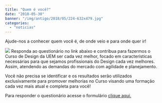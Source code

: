 ```yaml
---
title: "Quem é você?"
date: "2018-05-30"
banner: "/img/antigo/2018/05/224-632x479.jpg"
categories: 
  - "noticias"
---
```




Ajude-nos a conhecer quem você é, de onde veio e para onde quer ir!

<!-- more -->

![](/img/antigo/2018/05/224-632x479.jpg)
Responda ao questionário no link abaixo e contribua para fazermos o Curso de Design da UEM ser cada vez melhor, focado em características necessárias para que sejamos profissionais do Design cada vez melhores. Assim, atendendo as demandas do mercado com agilidade e planejamento.

Você não precisa se identificar e os resultados serão utilizados exclusivamente para promover melhorias no Curso visando uma formação cada vez mais atual e completa para você!

Para responder o questionário acesse o formulário [clique aqui.](https://docs.google.com/forms/d/e/1FAIpQLSeENjAUVEjrlPjyK63eGIbgMhs1j3V--Q5vECOkSkQTbgz4Fg/viewform)
